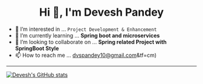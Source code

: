 
<!---
dvspandey/dvspandey is a ✨ special ✨ repository because its `README.md` (this file) appears on your GitHub profile.
You can click the Preview link to take a look at your changes.

Refrence:: https://github.com/anuraghazra/github-readme-stats
--->

<h1 align="center">Hi 👋, I'm Devesh Pandey</h1>

- 👀 I’m interested in ... `Project Development & Enhancement`
- 🌱 I’m currently learning ... **Spring boot and microservices**
- 💞️ I’m looking to collaborate on ... **Spring related Project with SpringBoot Style**
- 📫 How to reach me ... [dvspandey10@gmail.com](https://mail.google.com/mail/u/0/?fs=1&to=dvspandey10@gmail.com&su=Say,+hello!&body=Say,+Hello+to+Devesh+Pandey+:)&tf=cm)


---
[![Devesh's GitHub stats](https://github-readme-stats.vercel.app/api?username=dvspandey&count_private=true&show_icons=true&theme=vue)](https://github.com/dvspandey)


<!-- For Lang -->






<!--[![Readme Card](https://github-readme-stats.vercel.app/api/pin/?username=dvspandey&repo=dvspandey)](https://github.com/dvspandey) For Repository as Card--> 




<!--
---
## Connect with me:

<a href="https://www.linkedin.com/in/dvspandey/">
  <img align="left" alt="Devesh Pandey's | Linkedin" width="22px" src="https://raw.githubusercontent.com/peterthehan/peterthehan/master/assets/linkedin.svg" />
</a>
<a href="https://www.instagram.com/dvs.pandey/">
  <img align="left" alt="Devesh Pandey's | Instagram" width="22px" src="https://www.flaticon.com/svg/static/icons/svg/174/174855.svg" />
</a>


<br />
-->
